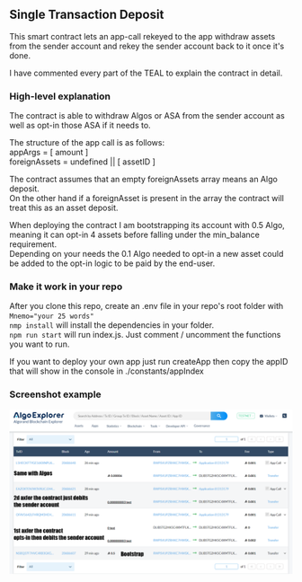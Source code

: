 ## Single Transaction Deposit

This smart contract lets an app-call rekeyed to the app withdraw assets from the sender account and rekey the sender account back to it once it's done.

I have commented every part of the TEAL to explain the contract in detail.

### High-level explanation

The contract is able to withdraw Algos or ASA from the sender account as well as opt-in those ASA if it needs to.

The structure of the app call is as follows:  
appArgs = [ amount ]  
foreignAssets = undefined || [ assetID ]  

The contract assumes that an empty foreignAssets array means an Algo deposit.  
On the other hand if a foreignAsset is present in the array the contract will treat this as an asset deposit.

When deploying the contract I am bootstrapping its account with 0.5 Algo, meaning it can opt-in 4 assets before falling under the min_balance requirement.  
Depending on your needs the 0.1 Algo needed to opt-in a new asset could be added to the opt-in logic to be paid by the end-user.

### Make it work in your repo

After you clone this repo, create an .env file in your repo's root folder with `Mnemo="your 25 words"`  
`nmp install` will install the dependencies in your folder.  
`npm run start` will run index.js. Just comment / uncomment the functions you want to run.

If you want to deploy your own app just run createApp then copy the appID that will show in the console in ./constants/appIndex

### Screenshot example

![ScreenShot](./screenshots/c3_hackalgo.png)
